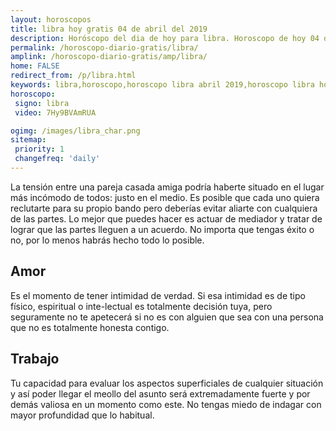 ```yaml
---
layout: horoscopos
title: libra hoy gratis 04 de abril del 2019 
description: Horóscopo del dia de hoy para libra. Horoscopo de hoy 04 de abril del 2019. Las predicciones de amor, trabajo, vida personal gratis.
permalink: /horoscopo-diario-gratis/libra/
amplink: /horoscopo-diario-gratis/amp/libra/
home: FALSE
redirect_from: /p/libra.html
keywords: libra,horoscopo,horoscopo libra abril 2019,horoscopo libra hoy,tarot libra abril 2019,horoscopo libra,tarot libra hoy,horoscopo de hoy,horoscopo diario,tarot del amor,horoscopo de hoy libra,horoscopo diario del tarot, Horoscopo de hoy libra 04 de abril del 2019,horóscopo del día,signos zodiacales 2019, el horoscopo de hoy
horoscopo:
 signo: libra
 video: 7Hy9BVAmRUA

ogimg: /images/libra_char.png
sitemap:
 priority: 1
 changefreq: 'daily'
---
```



La tensión entre una pareja casada amiga podría haberte situado en el lugar más incómodo de todos: justo en el medio. Es posible que cada uno quiera reclutarte para su propio bando pero deberías evitar aliarte con cualquiera de las partes. Lo mejor que puedes hacer es actuar de mediador y tratar de lograr que las partes lleguen a un acuerdo. No importa que tengas éxito o no, por lo menos habrás hecho todo lo posible.

## Amor

Es el momento de tener intimidad de verdad. Si esa intimidad es de tipo físico, espiritual o inte-lectual es totalmente decisión tuya,  pero seguramente no te apetecerá si no es con alguien que sea con una persona que no es totalmente honesta contigo.

## Trabajo

Tu capacidad para evaluar los aspectos superficiales de cualquier situación y así poder llegar el meollo del asunto será extremadamente fuerte y por demás valiosa en un momento como este. No tengas miedo de indagar con mayor profundidad que lo habitual.